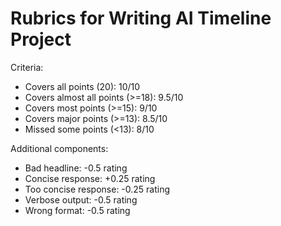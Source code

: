 # Rubrics for Writing AI Timeline Project

Criteria:
- Covers all points (20): 10/10
- Covers almost all points (>=18): 9.5/10
- Covers most points (>=15): 9/10
- Covers major points (>=13): 8.5/10
- Missed some points (<13): 8/10

Additional components:
- Bad headline: -0.5 rating
- Concise response: +0.25 rating
- Too concise response: -0.25 rating
- Verbose output: -0.5 rating
- Wrong format: -0.5 rating